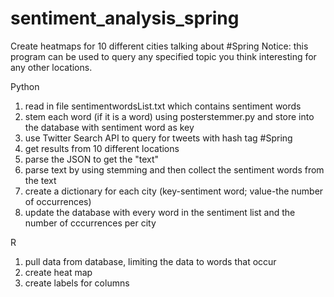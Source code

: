sentiment_analysis_spring
=========================

Create heatmaps for 10 different cities talking about #Spring
Notice: this program can be used to query any specified topic you think interesting for any other locations.

Python
1. read in file sentimentwordsList.txt which contains sentiment words
2. stem each word (if it is a word) using posterstemmer.py and store into the database with sentiment word as key
3. use Twitter Search API to query for tweets with hash tag #Spring
4. get results from 10 different locations
5. parse the JSON to get the "text"
6. parse text by using stemming and then collect the sentiment words from the text
7. create a dictionary for each city (key-sentiment word; value-the number of occurrences)
8. update the database with every word in the sentiment list and the number of cccurrences per city

R
1. pull data from database, limiting the data to words that occur
2. create heat map
3. create labels for columns